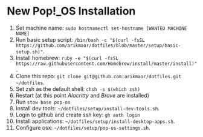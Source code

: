 # New Pop!\_OS Installation

1. Set machine name: `sudo hostnamectl set-hostname [WANTED MACHINE NAME]`
1. Run basic setup script: `/bin/bash -c "$(curl -fsSL https://github.com/arikmaor/dotfiles/blob/master/setup/basic-setup.sh)"`.
1. Install homebrew: `ruby -e "$(curl -fsSL https://raw.githubusercontent.com/Homebrew/install/master/install)"`.
1. Clone this repo: `git clone git@github.com:arikmaor/dotfiles.git ~/dotfiles`.
1. Set zsh as the default shell: `chsh -s $(which zsh)`
1. Restart (at this point _Alacritty_ and _Brave_ are installed)
1. Run `stow base pop-os`
1. Install dev tools: `~/dotfiles/setup/install-dev-tools.sh`.
1. Login to github and create ssh key: `gh auth login`
1. Install applications: `~/dotfiles/setup/install-desktop-apps.sh`.
1. Configure osx: `~/dotfiles/setup/pop-os-settings.sh`.

